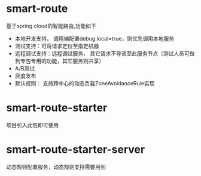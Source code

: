 # smart-route
基于spring cloud的智能路由,功能如下

 * 本地开发支持， 调用端配置debug.local=true，则优先调用本地服务
 * 测试支持：可将请求定位至指定机器
 * 远程调试支持：远程调试服务， 其它请求不导流至此服务节点（测试人员可做到专包专用的功能，其它服务则共享）
 * A/B测试
 * 灰度发布
 * 默认规则： 支持跨中心的动态负载ZoneAvoidanceRule实现

# smart-route-starter
项目引入此包即可使用

# smart-route-starter-server
动态规则配置服务，动态规则支持需要用到

